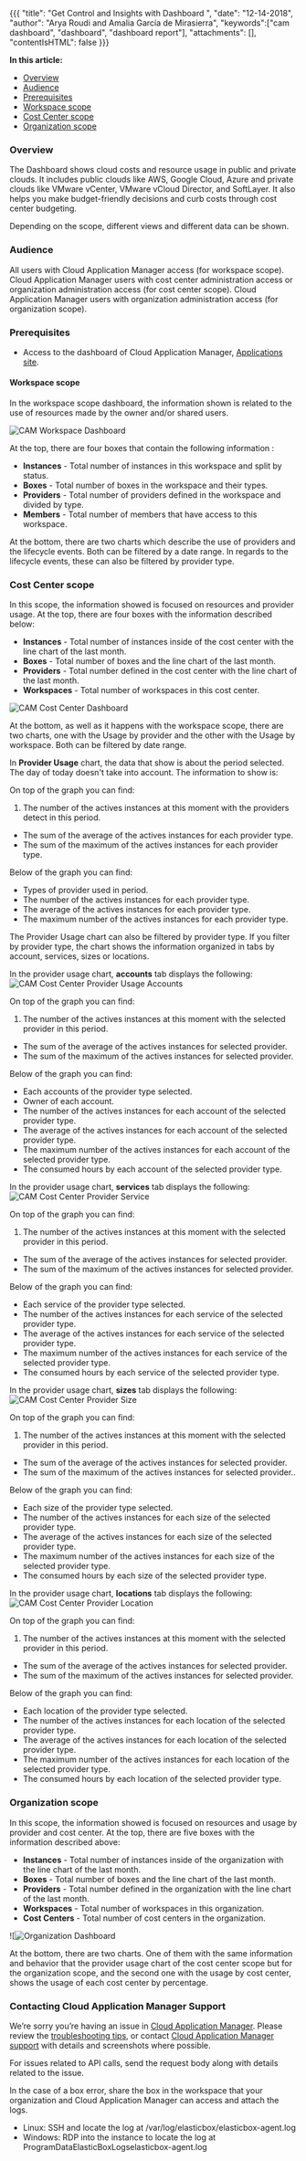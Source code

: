 {{{
"title": "Get Control and Insights with Dashboard ",
"date": "12-14-2018",
"author": "Arya Roudi and Amalia García de Mirasierra",
"keywords":["cam dashboard", "dashboard", "dashboard report"],
"attachments": [],
"contentIsHTML": false
}}}

**In this article:**

* [Overview](#overview)
* [Audience](#audience)
* [Prerequisites](#prerequisites)
* [Workspace scope](#workspace-scope)
* [Cost Center scope](#cost-center-scope)
* [Organization scope](#organization-scope)

### Overview

The Dashboard shows cloud costs and resource usage in public and private clouds. It includes public clouds like AWS, Google Cloud, Azure and private clouds like VMware vCenter, VMware vCloud Director, and SoftLayer. It also helps you make budget-friendly decisions and curb costs through cost center budgeting.

Depending on the scope, different views and different data can be shown.

### Audience

All users with Cloud Application Manager access (for workspace scope).
Cloud Application Manager users with cost center administration access or organization administration access (for cost center scope).
Cloud Application Manager users with organization administration access (for organization scope).

### Prerequisites

* Access to the dashboard of Cloud Application Manager, [Applications site](https://cam.ctl.io/#/dashboard).

#### Workspace scope

In the workspace scope dashboard, the information shown is related to the use of resources made by the owner and/or shared users.

![CAM Workspace Dashboard](../../images/cloud-application-manager/dashboard/admin-reports1.png)

At the top, there are four boxes that contain the following information :

* **Instances** - Total number of instances in this workspace and split by status.
* **Boxes** - Total number of boxes in the workspace and their types.
* **Providers** - Total number of providers defined in the workspace and divided by type.
* **Members** - Total number of members that have access to this workspace.

At the bottom, there are two charts which describe the use of providers and the lifecycle events. Both can be filtered by a date range. In regards to the lifecycle events, these can also be filtered by provider type.

### Cost Center scope

In this scope, the information showed is focused on resources and provider usage.
At the top, there are four boxes with the information described below:

* **Instances** - Total number of instances inside of the cost center with the line chart of the last month.
* **Boxes** - Total number of boxes and the line chart of the last month.
* **Providers** - Total number defined in the cost center with the line chart of the last month.
* **Workspaces** - Total number of workspaces in this cost center.

![CAM Cost Center Dashboard](../../images/cloud-application-manager/dashboard/admin-reports2.png)

At the bottom, as well as it happens with the workspace scope, there are two charts, one with the Usage by provider and the other with the Usage by workspace. Both can be filtered by date range.

In **Provider Usage** chart, the data that show is about the period selected. The day of today doesn't take into account. The information to show is:

On top of the graph you can find:
1. The number of the actives instances at this moment with the providers detect in this period.
*  The sum of the average of the actives instances for each provider type.
*  The sum of the maximum of the actives instances for each provider type.

Below of the graph you can find:
* Types of provider used in period.
* The number of the actives instances for each provider type.
* The average of the actives instances for each provider type.
* The maximum number of the actives instances for each provider type.


 The Provider Usage chart can also be filtered by provider type. If you filter by provider type, the chart shows the information organized in tabs by account, services, sizes or locations.

In the provider usage chart, __**accounts**__ tab displays the following:
![CAM Cost Center Provider Usage Accounts](../../images/cloud-application-manager/dashboard/admin-reports3-0.png)

On top of the graph you can find:
1. The number of the actives instances at this moment with the selected provider in this period.
*  The sum of the average of the actives instances for selected provider.
*  The sum of the maximum of the actives instances for selected provider.

Below of the graph you can find:
* Each accounts of the provider type selected.
* Owner of each account.
* The number of the actives instances for each account of the selected provider type.
* The average of the actives instances for each account of the selected provider type.
* The maximum number of the actives instances for each account of the selected provider type.
* The consumed hours by each account of the selected provider type.

In the provider usage chart, __**services**__ tab displays the following:
![CAM Cost Center Provider Service](../../images/cloud-application-manager/dashboard/admin-reports3-1.png)

On top of the graph you can find:
1. The number of the actives instances at this moment with the selected provider in this period.
*  The sum of the average of the actives instances for selected provider.
*  The sum of the maximum of the actives instances for selected provider.

Below of the graph you can find:
* Each service of the provider type selected.
* The number of the actives instances for each service of the selected provider type.
* The average of the actives instances for each service of the selected provider type.
* The maximum number of the actives instances for each service of the selected provider type.
* The consumed hours by each service of the selected provider type.

In the provider usage chart, __**sizes**__ tab displays the following:
![CAM Cost Center Provider Size](../../images/cloud-application-manager/admin-reports3-2.png)

On top of the graph you can find:
1. The number of the actives instances at this moment with the selected provider in this period.
*  The sum of the average of the actives instances for selected provider.
*  The sum of the maximum of the actives instances for selected provider..

Below of the graph you can find:
* Each size of the provider type selected.
* The number of the actives instances for each size of the selected provider type.
* The average of the actives instances for each size of the selected provider type.
* The maximum number of the actives instances for each size of the selected provider type.
* The consumed hours by each size of the selected provider type.

In the provider usage chart, __**locations**__ tab displays the following:
![CAM Cost Center Provider Location](../../images/cloud-application-manager/dashboard/admin-reports3-3.png)

On top of the graph you can find:
1. The number of the actives instances at this moment with the selected provider in this period.
*  The sum of the average of the actives instances for selected provider.
*  The sum of the maximum of the actives instances for selected provider.

Below of the graph you can find:
* Each location of the provider type selected.
* The number of the actives instances for each location of the selected provider type.
* The average of the actives instances for each location of the selected provider type.
* The maximum number of the actives instances for each location of the selected provider type.
* The consumed hours by each location of the selected provider type.


### Organization scope

In this scope, the information showed is focused on resources and usage by provider and cost center.
At the top, there are five boxes with the information described above:

* **Instances** - Total number of instances inside of the organization with the line chart of the last month.
* **Boxes** - Total number of boxes and the line chart of the last month.
* **Providers** - Total number defined in the organization with the line chart of the last month.
* **Workspaces** - Total number of workspaces in this organization.
* **Cost Centers** - Total number of cost centers in the organization.

![![Organization Dashboard](../../images/cloud-application-manager/dashboard/admin-reports2.png)

At the bottom, there are two charts. One of them with the same information and behavior that the provider usage chart of the cost center scope but for the organization scope, and the second one with the usage by cost center, shows the usage of each cost center by percentage.

### Contacting Cloud Application Manager Support

We’re sorry you’re having an issue in [Cloud Application Manager](https://www.ctl.io/cloud-application-manager/). Please review the [troubleshooting tips](../Troubleshooting/troubleshooting-tips.md), or contact [Cloud Application Manager support](mailto:incident@CenturyLink.com) with details and screenshots where possible.

For issues related to API calls, send the request body along with details related to the issue.

In the case of a box error, share the box in the workspace that your organization and Cloud Application Manager can access and attach the logs.
* Linux: SSH and locate the log at /var/log/elasticbox/elasticbox-agent.log
* Windows: RDP into the instance to locate the log at ProgramDataElasticBoxLogselasticbox-agent.log
